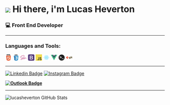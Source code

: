 # <img align="center" src="https://user-images.githubusercontent.com/5713670/87202985-820dcb80-c2b6-11ea-9f56-7ec461c497c3.gif" width="45px"> Hi there, i'm Lucas Heverton

### 💻 Front End Developer

<hr>

### Languages and Tools:

<code><img height="20" src="https://raw.githubusercontent.com/github/explore/80688e429a7d4ef2fca1e82350fe8e3517d3494d/topics/html/html.png"></code>
<code><img height="20" src="https://raw.githubusercontent.com/github/explore/80688e429a7d4ef2fca1e82350fe8e3517d3494d/topics/css/css.png"></code>
<code><img height="20" src="https://raw.githubusercontent.com/github/explore/80688e429a7d4ef2fca1e82350fe8e3517d3494d/topics/sass/sass.png"></code>
<code><img height="20" src="https://raw.githubusercontent.com/github/explore/80688e429a7d4ef2fca1e82350fe8e3517d3494d/topics/bootstrap/bootstrap.png"></code>
<code><img height="20" src="https://raw.githubusercontent.com/github/explore/80688e429a7d4ef2fca1e82350fe8e3517d3494d/topics/javascript/javascript.png"></code>
<code><img height="20" src="https://raw.githubusercontent.com/github/explore/80688e429a7d4ef2fca1e82350fe8e3517d3494d/topics/react/react.png"></code>
<code><img height="20" src="https://raw.githubusercontent.com/github/explore/80688e429a7d4ef2fca1e82350fe8e3517d3494d/topics/vue/vue.png"></code>
<code><img height="20" src="https://raw.githubusercontent.com/github/explore/80688e429a7d4ef2fca1e82350fe8e3517d3494d/topics/terminal/terminal.png"></code>
<code><img height="20" src="https://raw.githubusercontent.com/github/explore/80688e429a7d4ef2fca1e82350fe8e3517d3494d/topics/git/git.png"></code>

<hr>

[![Linkedin Badge](https://img.shields.io/badge/-LucasHeverton-0e76a8?style=flat-square&logo=Linkedin&logoColor=white&link=https://www.linkedin.com/in/lucas-heverton/)](https://www.linkedin.com/in/lucas-heverton/)
[![Instagram Badge](https://img.shields.io/badge/-@_llucash-E1306C?style=flat-square&labelColor=E1306C&logo=instagram&logoColor=white&link=https://www.instagram.com/_llucash/)](https://www.instagram.com/_llucash/) 

**[![Outlook Badge](https://img.shields.io/badge/-lucas.7heverton@hotmail.com-0078d4?style=flat-square&logo=Outlook&logoColor=white&link=mailto:lucas.7heverton@hotmail.com)](mailto:lucas.7heverton@hotmail.com)**

<hr>

![lucasheverton GitHub Stats](https://github-readme-stats.vercel.app/api?username=lucasheverton&show_icons=true)
